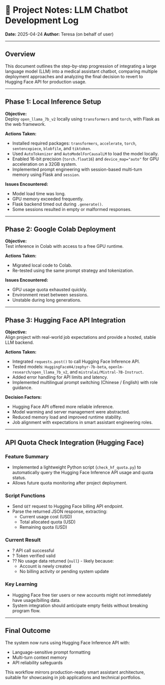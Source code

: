 # 🧠 Project Notes: LLM Chatbot Development Log

**Date:** 2025-04-24
**Author:** Teresa (on behalf of user)

---

## Overview

This document outlines the step-by-step progression of integrating a large language model (LLM) into a medical assistant chatbot, comparing multiple deployment approaches and analyzing the final decision to revert to Hugging Face API for production usage.

---

## Phase 1: Local Inference Setup

**Objective:**  
Deploy `open_llama_7b_v2` locally using `transformers` and `torch`, with Flask as the web framework.

**Actions Taken:**
- Installed required packages: `transformers`, `accelerate`, `torch`, `sentencepiece`, `blobfile`, and `tiktoken`.
- Used `AutoTokenizer` and `AutoModelForCausalLM` to load the model locally.
- Enabled 16-bit precision (`torch.float16`) and `device_map="auto"` for GPU acceleration on a 32GB system.
- Implemented prompt engineering with session-based multi-turn memory using Flask and `session`.

**Issues Encountered:**
- Model load time was long.
- GPU memory exceeded frequently.
- Flask backend timed out during `.generate()`.
- Some sessions resulted in empty or malformed responses.

---

## Phase 2: Google Colab Deployment

**Objective:**  
Test inference in Colab with access to a free GPU runtime.

**Actions Taken:**
- Migrated local code to Colab.
- Re-tested using the same prompt strategy and tokenization.

**Issues Encountered:**
- GPU usage quota exhausted quickly.
- Environment reset between sessions.
- Unstable during long generations.

---

## Phase 3: Hugging Face API Integration

**Objective:**  
Align project with real-world job expectations and provide a hosted, stable LLM backend.

**Actions Taken:**
- Integrated `requests.post()` to call Hugging Face Inference API.
- Tested models: `HuggingFaceH4/zephyr-7b-beta`, `openlm-research/open_llama_7b_v2`, and `mistralai/Mistral-7B-Instruct`.
- Added error handling for API limits and latency.
- Implemented multilingual prompt switching (Chinese / English) with role guidance.

**Decision Factors:**
- Hugging Face API offered more reliable inference.
- Model warming and server management were abstracted.
- Reduced memory load and improved runtime stability.
- Job alignment with expectations in smart assistant engineering roles.

---

## API Quota Check Integration (Hugging Face)

### Feature Summary
- Implemented a lightweight Python script (`check_hf_quota.py`) to automatically query the Hugging Face Inference API usage and quota status.
- Allows future quota monitoring after project deployment.

### Script Functions
- Send `GET` request to Hugging Face billing API endpoint.
- Parse the returned JSON response, extracting:
  - Current usage cost (USD)
  - Total allocated quota (USD)
  - Remaining quota (USD)

### Current Result
- ? API call successful
- ? Token verified valid
- ?? No usage data returned (`null`) - likely because:
  - Account is newly created
  - No billing activity or pending system update

### Key Learning
- Hugging Face free tier users or new accounts might not immediately have usage/billing data.
- System integration should anticipate empty fields without breaking program flow.

---

## Final Outcome

The system now runs using Hugging Face Inference API with:
- Language-sensitive prompt formatting
- Multi-turn context memory
- API reliability safeguards

This workflow mirrors production-ready smart assistant architecture, suitable for showcasing in job applications and technical portfolios.
